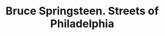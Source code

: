 ---
pid: CH82
title: Bruce Springsteen. Streets of Philadelphia
location_transcription: City Hall
zipcode: 
outside_phl: 
neighborhood: 
age: '23'
age_range: 20-29
instagram: 
image_file_name: CH_82.jpg
proposal_transcription: Statue of Bruce
topic: Figure,Music
topic_summary: 0, 0
type: Sculpture Statue
keywords_other: 
credit: Daniel Alvace Guain
image_labels: 
twitter: 
facebook: 
permalink: "/monuments/ch82/"
layout: item-page
---